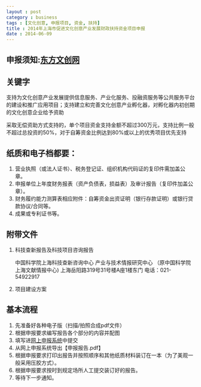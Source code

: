 ```yaml
---
layout : post
category : business
tags : [文化创意, 申报项目, 资金, 扶持]
title : 2014年上海市促进文化创意产业发展财政扶持资金项目申报
date : 2014-06-09
---
```


## 申报须知:[东方文创网](http://www.shcci.cn/node741434/2014whcyfczj/index.html)

## 关键字

支持为文化创意产业发展提供信息服务、产业化服务、投融资服务等公共服务平台的建设和推广应用项目；支持建立和完善文化创意产业孵化器，对孵化器内初创期的文化创意企业给予资助

采取无偿资助方式支持的，单个项目资金支持金额不超过300万元，支持比例一般不超过总投资的50%，对于自筹资金比例达到80%或以上的优秀项目优先支持

## 纸质和电子档都要：

1. 营业执照（或法人证书）、税务登记证、组织机构代码证的复印件需加盖公章。
2. 申报单位上年度财务报表（资产负债表，损益表）及审计报告（复印件加盖公章）。
3. 财务履约能力测算表相应附件：自筹资金出资证明（银行存款证明）或银行贷款协议/合同等。
4. 成果或专利证书等。

## 附带文件

1. 科技查新报告及科技项目咨询报告

	中国科学院上海科技查新咨询中心
产业与技术情报研究中心
（原中国科学院上海文献情报中心)
上海岳阳路319号31号楼A座1楼东门
电话：021-54922917 

2. 项目建设方案

## 基本流程

1. 先准备好各种电子版（扫描/拍照合成pdf文件）
2. 根据申报要求编写报告各个部分的内容并配图
3. 填写进[网上申报系统](http://211.144.107.201:7010/wcpt/user/login.do)中提交
4. 从网上申报系统导出【申报报告.pdf】
5. 根据申报要求打印出报告并按照顺序和其他纸质材料装订在一本（为了美观一般采用压胶方式）。
6. 根据申报要求按时到规定场所人工提交装订好的报告。
7. 等待下一步通知。
